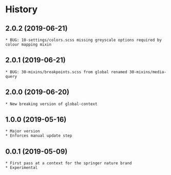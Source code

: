 # History

## 2.0.2 (2019-06-21)
	* BUG: 10-settings/colors.scss missing greyscale options required by colour mapping mixin

## 2.0.1 (2019-06-21)
	* BUG: 30-mixins/breakpoints.scss from global renamed 30-mixins/media-query

## 2.0.0 (2019-06-20)
	* New breaking version of global-context

## 1.0.0 (2019-05-16)
	* Major version
	* Enforces manual update step

## 0.0.1 (2019-05-09)
	* First pass at a context for the springer nature brand
	* Experimental